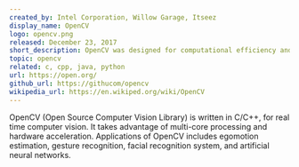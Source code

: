 ```yaml
---
created_by: Intel Corporation, Willow Garage, Itseez
display_name: OpenCV
logo: opencv.png
released: December 23, 2017
short_description: OpenCV was designed for computational efficiency and with a strong focus on real-time applications.
topic: opencv
related: c, cpp, java, python
url: https://open.org/
github_url: https://githucom/opencv
wikipedia_url: https://en.wikiped.org/wiki/OpenCV
---
```

OpenCV (Open Source Computer Vision Library) is written in C/C++, for real time computer vision. It takes advantage of multi-core processing and hardware acceleration. Applications of OpenCV includes egomotion estimation, gesture recognition, facial recognition system, and artificial neural networks.
